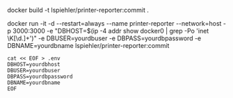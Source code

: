 docker build -t lspiehler/printer-reporter:commit .

docker run -it -d --restart=always --name printer-reporter --network=host -p 3000:3000 -e "DBHOST=$(ip -4 addr show docker0 | grep -Po 'inet \K[\d.]+')" -e DBUSER=yourdbuser -e DBPASS=yourdbpassword -e DBNAME=yourdbname lspiehler/printer-reporter:commit

```
cat << EOF > .env
DBHOST=yourdbhost
DBUSER=yourdbuser
DBPASS=yourdbpassword
DBNAME=yourdbname
EOF
```
